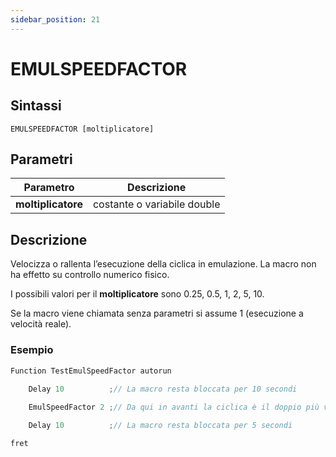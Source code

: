 ```yaml
---
sidebar_position: 21
---
```


# EMULSPEEDFACTOR

## Sintassi

  ```
EMULSPEEDFACTOR [moltiplicatore]
  ```

## Parametri
|Parametro            | Descrizione                                                                                |                
|---------------------|--------------------------------------------------------------------------------------------|
| **moltiplicatore**  | costante o variabile double                                                                |         
 
## Descrizione
Velocizza o rallenta l’esecuzione della ciclica in emulazione. La macro non ha effetto su controllo numerico fisico. 

I possibili valori per il **moltiplicatore** sono 0.25, 0.5, 1, 2, 5, 10. 

Se la macro viene chiamata senza parametri si assume 1 (esecuzione a velocità reale). 

### Esempio
```c {5} showLineNumbers
Function TestEmulSpeedFactor autorun
	
	Delay 10          ;// La macro resta bloccata per 10 secondi

	EmulSpeedFactor 2 ;// Da qui in avanti la ciclica è il doppio più veloce

	Delay 10          ;// La macro resta bloccata per 5 secondi	

fret

```



